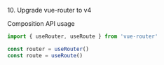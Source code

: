 10\. Upgrade vue-router to v4

Composition API usage

```js
import { useRouter, useRoute } from 'vue-router'

const router = useRouter()
const route = useRoute()
```


<aside class="notes">
</aside>
